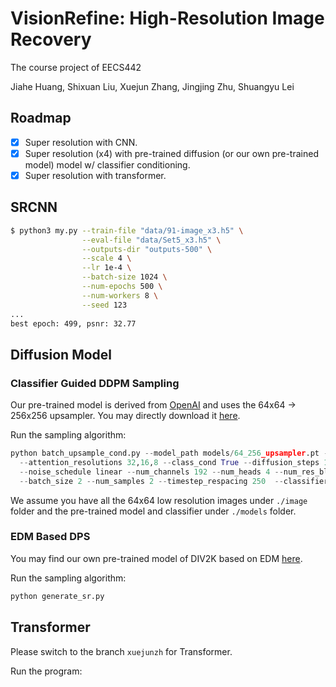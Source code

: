 # VisionRefine: High-Resolution Image Recovery

The course project of EECS442

Jiahe Huang, Shixuan Liu, Xuejun Zhang, Jingjing Zhu, Shuangyu Lei

## Roadmap
- [x] Super resolution with CNN.
- [x] Super resolution (x4) with pre-trained diffusion (or our own pre-trained model) model w/ classifier conditioning.
- [x] Super resolution with transformer.

## SRCNN

```bash
$ python3 my.py --train-file "data/91-image_x3.h5" \
                --eval-file "data/Set5_x3.h5" \
                --outputs-dir "outputs-500" \
                --scale 4 \
                --lr 1e-4 \
                --batch-size 1024 \
                --num-epochs 500 \
                --num-workers 8 \
                --seed 123
...
best epoch: 499, psnr: 32.77
```

## Diffusion Model

###  Classifier Guided DDPM Sampling

Our pre-trained model is derived from [OpenAI](https://github.com/openai/guided-diffusion) and uses the 64x64 -> 256x256 upsampler. You may directly download it [here](https://openaipublic.blob.core.windows.net/diffusion/jul-2021/64_256_upsampler.pt).

Run the sampling algorithm:

```python
python batch_upsample_cond.py --model_path models/64_256_upsampler.pt --base_samples ./images/all_low_res.npz \
  --attention_resolutions 32,16,8 --class_cond True --diffusion_steps 1000 --large_size 256  --small_size 64 --learn_sigma True \
  --noise_schedule linear --num_channels 192 --num_heads 4 --num_res_blocks 2 --resblock_updown True --use_fp16 True --use_scale_shift_norm True \
  --batch_size 2 --num_samples 2 --timestep_respacing 250  --classifier_scale 4.0 --classifier_path models/256x256_classifier.pt --image_size 256
```

We assume you have all the 64x64 low resolution images under `./image` folder and the pre-trained model and classifier under `./models` folder.

### EDM Based DPS

You may find our own pre-trained model of DIV2K based on EDM [here](https://drive.google.com/file/d/1AGy7nSMq9UQgG0wZ6wg4DLWPS2o1vVtT/view?usp=sharing).

Run the sampling algorithm:

```python
python generate_sr.py
```

## Transformer

Please switch to the branch ``xuejunzh`` for Transformer.

Run the program:

```python

```


